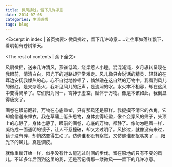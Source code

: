 ```yaml
---
title: 微风拂过，留下几许凉意
date: 2014-07-08
categories: 生活感悟
tags: blog
---
```

<Excerpt in index | 首页摘要>
微风拂过，留下几许凉意……让往事如落红飘下，看明朝有苍树擎天。
<!--more-->
<The rest of contents | 余下全文>

风扇微摇，送来几许清风，燕雀低鸣，绕梁惹人小睡。混混沌沌，岁月辗转呈现在我眼前，清清白白，阳光下的道路却异常难走。风儿像只会说话的精灵，轻轻的在耳边安抚我燥热的心。心不自觉地停顿了，悄然融在这自然的万物中。我看到风儿的微红，是夹杂着火，我听见风儿的细声，是流淌的水。水火本不相容，却在这风中变得简单了。它们归为同一，寄神于虚空，赋体于万物。像是本该如此，我倒显得唐突了。

画卷在眼前翻转，万物在心底重塑，只有那风还是原样。我捉摸不清它的衣角，它却偷偷送来禅衣。我在草蒲上低头思物，身体变得轻盈，像个会穿风的筛子，头顶上的心静了，身体也静了，眼前的画卷，心底的万物，都静了。像匆匆睡着一样，凝结成一面通明的镜子，让人不忍撞破，却又太过明了。风拂过，就像没有来过，镜子没有碎，却悄然变得生动了。仿佛谁都没有察觉，又仿佛谁都抿嘴笑了……阳光下的风儿，真是调皮。

就像重新开始一样，似乎没有什么能逃过时间的步伐，留在原地的只有不变的风儿。不知多年后回到这里的我，还是否记得那一缕微风——留下的几许凉意。

